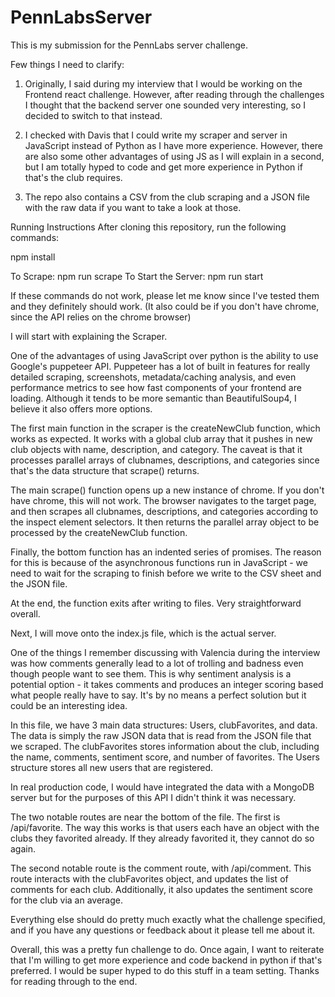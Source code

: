 # PennLabsServer
This is my submission for the PennLabs server challenge. 

Few things I need to clarify:

1. Originally, I said during my interview that I would be working
on the Frontend react challenge. However, after reading through the challenges I thought that the backend server one sounded very interesting, so I decided to switch to that instead.

2. I checked with Davis that I could write my scraper and server in JavaScript instead of Python as I have more experience. However, there are also some other advantages of using JS as I will explain in a second, but I am totally hyped to code and get more experience in Python if that's the club requires. 

3. The repo also contains a CSV from the club scraping and a JSON file with the raw data if you want to take a look at those. 

Running Instructions
After cloning this repository, run the following commands:

npm install

To Scrape: npm run scrape
To Start the Server: npm run start 

If these commands do not work, please let me know since I've tested them and they definitely should work. (It also could be if you don't have chrome, since the API relies on the chrome browser)


I will start with explaining the Scraper.

One of the advantages of using JavaScript over python is the ability to use Google's puppeteer API. Puppeteer has a lot of built in features for really detailed scraping, screenshots, metadata/caching analysis, and even performance metrics to see how fast components of your frontend are loading. Although it tends to be more semantic than BeautifulSoup4, I believe it also offers more options. 

The first main function in the scraper is the createNewClub function, which works as expected. It works with a global club array that it pushes in new club objects with name, description, and category. The caveat is that it processes parallel arrays of clubnames, descriptions, and categories since that's the data structure that scrape() returns. 

The main scrape() function opens up a new instance of chrome. If you don't have chrome, this will not work. The browser navigates to the target page, and then scrapes all clubnames, descriptions, and categories according to the inspect element selectors. It then returns the parallel array object to be processed by the createNewClub function.

Finally, the bottom function has an indented series of 
promises. The reason for this is because of the asynchronous functions run in JavaScript - we need to wait for the scraping to finish before we write to the CSV sheet and the JSON file. 

At the end, the function exits after writing to files. Very straightforward overall. 


Next, I will move onto the index.js file, which is the actual server.

One of the things I remember discussing with Valencia during the interview was how comments generally lead to a lot of trolling and badness even though people want to see them. This is why sentiment analysis is a potential option - it takes comments and produces an integer scoring based what people really have to say. It's by no means a perfect solution but it could be an interesting idea. 

In this file, we have 3 main data structures: Users, clubFavorites, and data. 
The data is simply the raw JSON data that is read from the JSON file that we scraped. 
The clubFavorites stores information about the club, including the name, comments, sentiment score, and number of favorites. 
The Users structure stores all new users that are registered. 

In real production code, I would have integrated the data with a MongoDB server but for the purposes of this API I didn't think it was necessary. 

The two notable routes are near the bottom of the file. The first is /api/favorite. The way this works is that users each have an object with the clubs they favorited already. If they already favorited it, they cannot do so again. 

The second notable route is the comment route, with /api/comment. This route interacts with the clubFavorites object, and updates the list of comments for each club. Additionally, it also updates the sentiment score for the club via an average. 

Everything else should do pretty much exactly what the challenge specified, and if you have any questions or feedback about it please tell me about it. 


Overall, this was a pretty fun challenge to do. Once again, I want to reiterate that I'm willing to get more experience and code backend in python if that's preferred. I would be super hyped to do this stuff in a team setting. Thanks for reading through to the end. 



